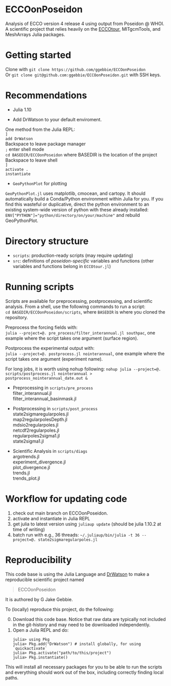 # ECCOonPoseidon

Analysis of ECCO version 4 release 4 using output from Poseidon @ WHOI. A scientific project that relies heavily on the [ECCOtour](https://github.com/ggebbie/ECCOtour.jl), MITgcmTools, and MeshArrays Julia packages.

# Getting started

Clone with `git clone https://github.com/ggebbie/ECCOonPoseidon` \
Or `git clone git@github.com:ggebbie/ECCOonPoseidon.git` with SSH keys.

# Recommendations

- Julia 1.10

- Add DrWatson to your default enviroment.

One method from the Julia REPL:\
`]` \
`add DrWatson`\
Backspace to leave package manager\
`;` enter shell mode \
`cd BASEDIR/ECCOonPoseidon` where BASEDIR is the location of the project
Backspace to leave shell \
`]` \
`activate .` \
`instantiate`

- `GeoPythonPlot` for plotting

`GeoPythonPlot.jl` uses matplotlib, cmocean, and cartopy. It should automatically build a Conda/Python environment within Julia for you. If you find this wasteful or duplicative, direct the python environment to an existing system-wide version of python with these already installed:
`ENV["PYTHON"]="python/directory/on/your/machine"` and rebuild GeoPythonPlot. 


# Directory structure
- `scripts`: production-ready scripts (may require updating)
- `src`: definitions of *poseidon-specific* variables and functions (other variables and functions belong in `ECCOtour.jl`)

# Running scripts

Scripts are available for preprocessing, postprocessing, and scientific analysis. From a shell, use the following commands to run a script:\
`cd BASEDIR/ECCOonPoseidon/scripts`, where `BASEDIR` is where you cloned the repository.

Preprocess the forcing fields with:\
`julia --project=@. pre_process/filter_interannual.jl southpac`, one example where the script takes one argument (surface region).

Postprocess the experimental output with:\
`julia --project=@. postprocess.jl nointerannual`, one example where the script takes one argument (experiment name).

For long jobs, it is worth using nohup following:
`nohup julia --project=@. scripts/postprocess.jl nointerannual > postprocess_nointerannual_date.out &`

- Preprocessing in `scripts/pre_process` \
filter_interannual.jl \
filter_interannual_basinmask.jl 

- Postprocessing in `scripts/post_process` \
state2sigmaregularpoles.jl \
map2regularpolesDepth.jl \
mdsio2regularpoles.jl \
netcdf2regularpoles.jl \
regularpoles2sigma1.jl \
state2sigma1.jl 

- Scientific Analysis in `scripts/diags` \
argotrends.jl \
experiment_divergence.jl \
plot_divergence.jl \
trends.jl \
trends_plot.jl

# Workflow for updating code

1. check out main branch on ECCOonPoseidon.
2. activate and instantiate in Julia REPL
3. get julia to latest version using `juliaup update` (should be julia 1.10.2 at time of writing)
4. batch run with e.g., 36 threads: `~/.juliaup/bin/julia -t 36 --project=@. state2sigmaregularpoles.jl `

# Reproducibility

This code base is using the Julia Language and [DrWatson](https://juliadynamics.github.io/DrWatson.jl/stable/)
to make a reproducible scientific project named
> ECCOonPoseidon

It is authored by G Jake Gebbie.

To (locally) reproduce this project, do the following:

0. Download this code base. Notice that raw data are typically not included in the
   git-history and may need to be downloaded independently.
1. Open a Julia REPL and do:
   ```
   julia> using Pkg
   julia> Pkg.add("DrWatson") # install globally, for using `quickactivate`
   julia> Pkg.activate("path/to/this/project")
   julia> Pkg.instantiate()
   ```

This will install all necessary packages for you to be able to run the scripts and
everything should work out of the box, including correctly finding local paths.
